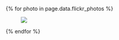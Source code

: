 <!--
title: Melitsa Sikelianos
description: Collected works of my late aunt
keywords: [painting, color, family, art]
publish_date: 2011-08-29
kind: project
-->

{% for photo in page.data.flickr_photos %}
  <figure>
    <a href="{{photo.url}}">
      <img src="{{photo.sizes.large.source}}">
    </a>
  </figure>
{% endfor %}
